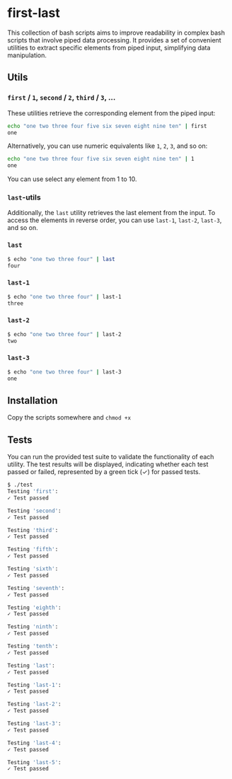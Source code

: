 # first-last

This collection of bash scripts aims to improve readability in complex bash scripts that involve piped data processing. It provides a set of convenient utilities to extract specific elements from piped input, simplifying data manipulation.

## Utils

### `first` / `1`, `second` / `2`, `third` / `3`, ...

These utilities retrieve the corresponding element from the piped input:

```bash
echo "one two three four five six seven eight nine ten" | first
one
```

Alternatively, you can use numeric equivalents like `1`, `2`, `3`, and so on:

```bash
echo "one two three four five six seven eight nine ten" | 1
one
```

You can use select any element from 1 to 10.

### `last`-utils

Additionally, the `last` utility retrieves the last element from the input. To access the elements in reverse order, you can use `last-1`, `last-2`, `last-3`, and so on.

### `last`

```bash
$ echo "one two three four" | last
four
```

### `last-1`

```bash
$ echo "one two three four" | last-1
three
```

### `last-2`

```bash
$ echo "one two three four" | last-2
two
```

### `last-3`

```bash
$ echo "one two three four" | last-3
one
```

## Installation

Copy the scripts somewhere and `chmod +x`

## Tests

You can run the provided test suite to validate the functionality of each utility. The test results will be displayed, indicating whether each test passed or failed, represented by a green tick (✓) for passed tests.

```bash
$ ./test
Testing 'first':
✓ Test passed

Testing 'second':
✓ Test passed

Testing 'third':
✓ Test passed

Testing 'fifth':
✓ Test passed

Testing 'sixth':
✓ Test passed

Testing 'seventh':
✓ Test passed

Testing 'eighth':
✓ Test passed

Testing 'ninth':
✓ Test passed

Testing 'tenth':
✓ Test passed

Testing 'last':
✓ Test passed

Testing 'last-1':
✓ Test passed

Testing 'last-2':
✓ Test passed

Testing 'last-3':
✓ Test passed

Testing 'last-4':
✓ Test passed

Testing 'last-5':
✓ Test passed
```
